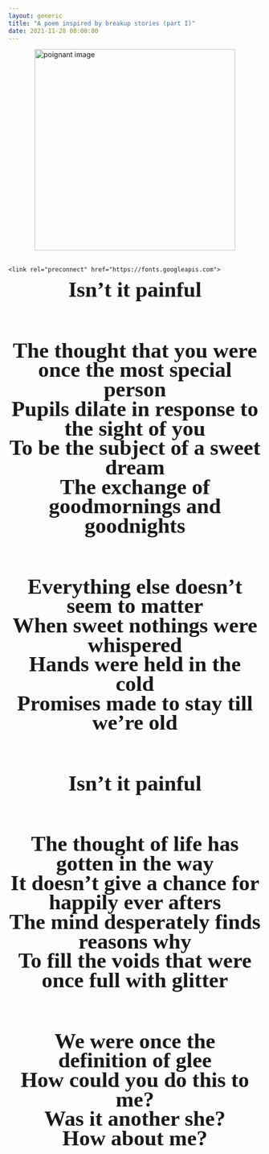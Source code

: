 ```yaml
---
layout: generic
title: "A poem inspired by breakup stories (part I)"
date: 2021-11-28 00:00:00
---
```

<div class="content">
            <!--kg-card-begin: html-->
    <link rel="preconnect" href="https://fonts.googleapis.com">
<link rel="preconnect" href="https://fonts.gstatic.com" crossorigin="">
<link href="https://fonts.googleapis.com/css2?family=Rubik:ital,wght@1,300&amp;display=swap" rel="stylesheet">
<style>
 img.center{
     display: block;
     margin-left: auto;
     margin-right: auto;
    }
    div.g {
        font-size: 18px;
        text-align: center;
        font-family: 'Rubik', sans-serif;
    }
</style>

<img src="https://i.imgur.com/qFrPpIl.jpg" alt="poignant image" class="center" height="400px" width="400px">
<div class="g"></div>
<br>
<!--kg-card-end: html--><!--kg-card-begin: html--><style> 
    .poem {
        font-family: 'Estonia', Garamond, cursive;
        font-size: 43px;
        line-height: 90%;
        font-weight: bold;
        text-align: center;
    }
</style>

    <link rel="preconnect" href="https://fonts.googleapis.com">
<link rel="preconnect" href="https://fonts.gstatic.com" crossorigin="">
<link href="https://fonts.googleapis.com/css2?family=Estonia&amp;display=swap" rel="stylesheet">

<div class="poem">
Isn’t it painful <br><br>

The thought that you were once the most special person<br>
Pupils dilate in response to the sight of you <br>
To be the subject of a sweet dream <br>
The exchange of goodmornings and goodnights <br><br>

Everything else doesn’t seem to matter<br> 
When sweet nothings were whispered <br>
Hands were held in the cold <br>
Promises made to stay till we’re old <br><br>

Isn’t it painful<br><br>

The thought of life has gotten in the way<br>
It doesn’t give a chance for happily ever afters<br>
The mind desperately finds reasons why<br>
To fill the voids that were once full with glitter<br><br>

We were once the definition of glee<br>
How could you do this to me?<br>
Was it another she?<br>
How about me?<br><br>
</div>
        </div>